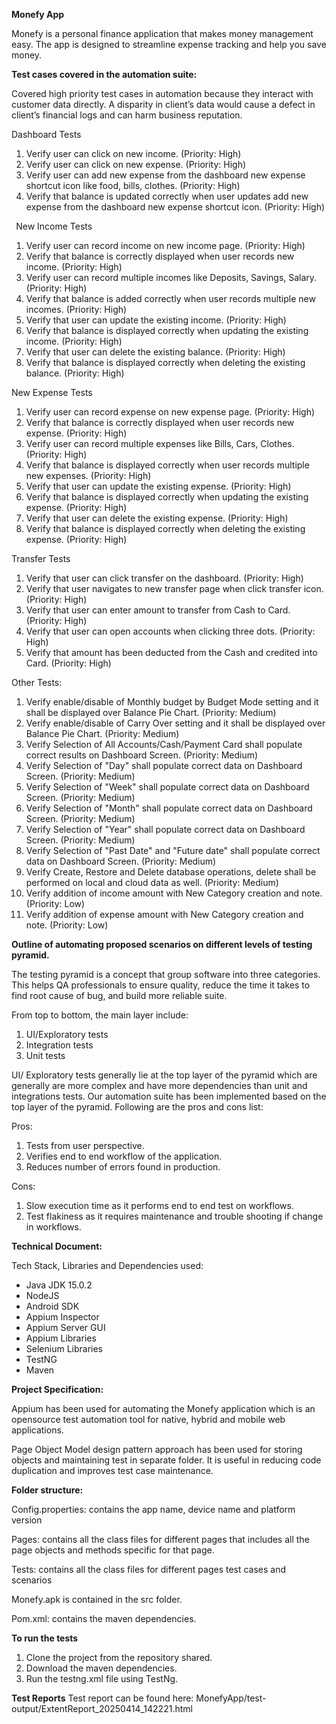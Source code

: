 **Monefy App**

Monefy is a personal finance application that makes money management easy. The app is designed to streamline expense tracking and help you save money.

**Test cases covered in the automation suite:**

Covered high priority test cases in automation because they interact with customer data directly. A disparity in client’s data would cause a defect in client’s financial logs and can harm business reputation.

Dashboard Tests

1. Verify user can click on new income. (Priority: High)
1. Verify user can click on new expense. (Priority: High)
1. Verify user can add new expense from the dashboard new expense shortcut icon like food, bills, clothes. (Priority: High)
1. Verify that balance is updated correctly when user updates add new expense from the dashboard new expense shortcut icon. (Priority: High)

` `New Income Tests

1. Verify user can record income on new income page. (Priority: High)
1. Verify that balance is correctly displayed when user records new income. (Priority: High)
1. Verify user can record multiple incomes like Deposits, Savings, Salary. (Priority: High)
1. Verify that balance is added correctly when user records multiple new incomes. (Priority: High)
1. Verify that user can update the existing income. (Priority: High)
1. Verify that balance is displayed correctly when updating the existing income. (Priority: High)
1. Verify that user can delete the existing balance. (Priority: High)
1. Verify that balance is displayed correctly when deleting the existing balance. (Priority: High)

New Expense Tests

1. Verify user can record expense on new expense page. (Priority: High)
1. Verify that balance is correctly displayed when user records new expense. (Priority: High)
1. Verify user can record multiple expenses like Bills, Cars, Clothes. (Priority: High)
1. Verify that balance is displayed correctly when user records multiple new expenses. (Priority: High)
1. Verify that user can update the existing expense. (Priority: High)
1. Verify that balance is displayed correctly when updating the existing expense. (Priority: High)
1. Verify that user can delete the existing expense. (Priority: High)
1. Verify that balance is displayed correctly when deleting the existing expense. (Priority: High)

Transfer Tests

1. Verify that user can click transfer on the dashboard. (Priority: High)
1. Verify that user navigates to new transfer page when click transfer icon. (Priority: High)
1. Verify that user can enter amount to transfer from Cash to Card. (Priority: High)
1. Verify that user can open accounts when clicking three dots. (Priority: High)
1. Verify that amount has been deducted from the Cash and credited into Card. (Priority: High)

Other Tests:

1. Verify enable/disable of Monthly budget by Budget Mode setting and it shall be displayed over Balance Pie Chart. (Priority: Medium)
1. Verify enable/disable of Carry Over setting and it shall be displayed over Balance Pie Chart. (Priority: Medium)
1. Verify Selection of All Accounts/Cash/Payment Card shall populate correct results on Dashboard Screen. (Priority: Medium)
1. Verify Selection of "Day" shall populate correct data on Dashboard Screen. (Priority: Medium)
1. Verify Selection of "Week" shall populate correct data on Dashboard Screen. (Priority: Medium)
1. Verify Selection of "Month" shall populate correct data on Dashboard Screen. (Priority: Medium)
1. Verify Selection of "Year" shall populate correct data on Dashboard Screen. (Priority: Medium)
1. Verify Selection of "Past Date" and "Future date" shall populate correct data on Dashboard Screen. (Priority: Medium)
1. Verify Create, Restore and Delete database operations, delete shall be performed on local and cloud data as well. (Priority: Medium)
1. Verify addition of income amount with New Category creation and note. (Priority: Low)
1. Verify addition of expense amount with New Category creation and note. (Priority: Low)


**Outline of automating proposed scenarios on different levels of testing pyramid.**

The testing pyramid is a concept that group software into three categories. This helps QA professionals to ensure quality, reduce the time it takes to find root cause of bug, and build more reliable suite.

From top to bottom, the main layer include:

1. UI/Exploratory tests
1. Integration tests
1. Unit tests

UI/ Exploratory tests generally lie at the top layer of the pyramid which are generally are more complex and have more dependencies than unit and integrations tests. Our automation suite has been implemented based on the top layer of the pyramid. Following are the pros and cons list:

Pros: 

1. Tests from user perspective.
1. Verifies end to end workflow of the application.
1. Reduces number of errors found in production.

Cons:

1. Slow execution time as it performs end to end test on workflows.
1. Test flakiness as it requires maintenance and trouble shooting if change in workflows.

**Technical Document:** 

Tech Stack, Libraries and Dependencies used:

- Java JDK 15.0.2
- NodeJS
- Android SDK
- Appium Inspector
- Appium Server GUI
- Appium Libraries
- Selenium Libraries
- TestNG
- Maven

**Project Specification:**

Appium has been used for automating the Monefy application which is an opensource test automation tool for native, hybrid and mobile web applications.

Page Object Model design pattern approach has been used for storing objects and maintaining test in separate folder. It is useful in reducing code duplication and improves test case maintenance.

**Folder structure:**

Config.properties: contains the app name, device name and platform version

Pages: contains all the class files for different pages that includes all the page objects and methods specific for that page.

Tests: contains all the class files for different pages test cases and scenarios

Monefy.apk is contained in the src folder.

Pom.xml: contains the maven dependencies.

**To run the tests**

1. Clone the project from the repository shared.
1. Download the maven dependencies.
1. Run the testng.xml file using TestNg.

**Test Reports**
 Test report can be found here: MonefyApp/test-output/ExtentReport_20250414_142221.html
